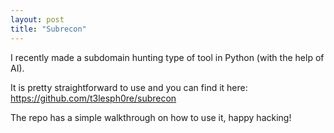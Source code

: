 ```yaml
---
layout: post
title: "Subrecon"
---
```


I recently made a subdomain hunting type of tool in Python (with the help of AI).

It is pretty straightforward to use and you can find it here:
 https://github.com/t3lesph0re/subrecon

The repo has a simple walkthrough on how to use it, happy hacking!
